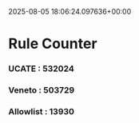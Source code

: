 2025-08-05 18:06:24.097636+00:00
# Rule Counter 
 ### UCATE : 532024

 ### Veneto : 503729

 ### Allowlist : 13930